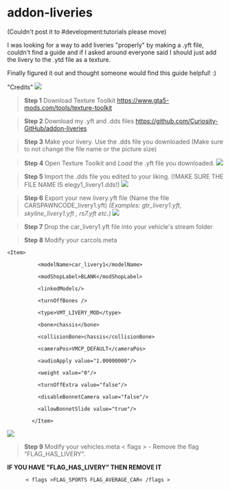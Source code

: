 # addon-liveries
(Couldn't post it to #development:tutorials please move)

I was looking for a way to add liveries "properly" by making a .yft file, couldn't find a guide and if I asked around everyone said I should just add the livery to the .ytd file as a texture.

Finally figured it out and thought someone would find this guide helpful! :)


"Credits"
![](https://i.imgur.com/PV8uzvD.png)



> **Step 1**
Download Texture Toolkit
https://www.gta5-mods.com/tools/texture-toolkit

> **Step 2**
Download my .yft and .dds files
https://github.com/Curiosity-GitHub/addon-liveries

> **Step 3**
Make your livery.
Use the .dds file you downloaded (Make sure to not change the file name or the picture size)

> **Step 4**
Open Texture Toolkit and *Load* the .yft file you downloaded.
![](https://i.imgur.com/1sUu5kT.png)


> **Step 5**
Import the .dds file you edited to your liking. (!MAKE SURE THE FILE NAME IS elegy1_livery1.dds!)
![](https://i.imgur.com/mKx5Phx.png)

> **Step 6**
Export your new livery.yft file (Name the file CARSPAWNCODE_livery1.yft)
*(Examples: gtr_livery1.yft, skyline_livery1.yft , rs7.yft etc.)*
![](https://i.imgur.com/81t8v2J.png)


> **Step 7**
Drop the car_livery1.yft file into your vehicle's stream folder

> **Step 8**
Modify your carcols.meta


```
<Item>

          <modelName>car_livery1</modelName>

          <modShopLabel>BLANK</modShopLabel>

          <linkedModels/>

          <turnOffBones />

          <type>VMT_LIVERY_MOD</type>

          <bone>chassis</bone>

          <collisionBone>chassis</collisionBone>

          <cameraPos>VMCP_DEFAULT</cameraPos>

          <audioApply value="1.00000000"/>

          <weight value="0"/>

          <turnOffExtra value="false"/>

          <disableBonnetCamera value="false"/>

          <allowBonnetSlide value="true"/>

        </Item>
```
![](https://i.imgur.com/1PpPvvx.png)

> **Step 9**
Modify your vehicles.meta < flags > - Remove the flag "FLAG_HAS_LIVERY".

**IF YOU HAVE "FLAG_HAS_LIVERY" THEN REMOVE IT**

`      < flags >FLAG_SPORTS FLAG_AVERAGE_CAR< /flags >`
